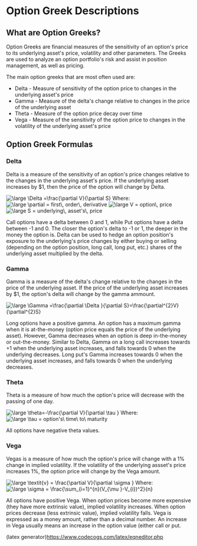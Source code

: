 # Option Greek Descriptions

## What are Option Greeks?
Option Greeks are financial measures of the sensitivity of an option's price to its underlying asset's price, volatility and other parameters.  The Greeks are used to analyze an option portfolio's risk and assist in position management, as well as pricing.

The main option greeks that are most often used are:
- Delta - Measure of sensitivity of the option price to changes in the underlying asset's price
- Gamma - Measure of the delta's change relative to changes in the price of the underlying asset
- Theta - Measure of the option price decay over time
- Vega - Measure of the sensitivity of the option price to changes in the volatility of the underlying asset's price

## Option Greek Formulas
### Delta
Delta is a measure of the sensitivity of an option's price changes relative to the changes in the underlying asset's price. If the underlying asset increases by $1, then the price of the option will change by Delta.

<img src="https://latex.codecogs.com/gif.latex?\fn_jvn&space;\large&space;\Delta&space;=\frac{\partial&space;V}{\partial&space;S}" title="\large \Delta =\frac{\partial V}{\partial S}" />
Where:
<img src="https://latex.codecogs.com/gif.latex?\fn_phv&space;\large&space;\partial&space;=&space;first\,&space;order\,&space;derivative" title="\large \partial = first\, order\, derivative" />
<img src="https://latex.codecogs.com/gif.latex?\fn_phv&space;\large&space;V&space;=&space;option\,&space;price" title="\large V = option\, price" />
<img src="https://latex.codecogs.com/gif.latex?\fn_phv&space;\large&space;S&space;=&space;underlying\,&space;asset's\,&space;price" title="\large S = underlying\, asset's\, price" />

Call options have a delta between 0 and 1, while Put options have a delta between -1 and 0. The closer the option's delta to -1 or 1, the deeper in the money the option is.
Delta can be used to hedge an option position's exposure to the underlying's price changes by either buying or selling (depending on the option position, long call, long put, etc.) shares of the underlying asset multiplied by the delta.
<br />  

### Gamma
Gamma is a measure of the delta's change relative to the changes in the price of the underlying asset. If the price of the underlying asset increases by $1, the option's delta will change by the gamma ammount.

<img src="https://latex.codecogs.com/gif.latex?\fn_jvn&space;\large&space;\Gamma&space;=\frac{\partial&space;\Delta&space;}{\partial&space;S}=\frac{\partial^{2}V}{\partial^{2}S}" title="\large \Gamma =\frac{\partial \Delta }{\partial S}=\frac{\partial^{2}V}{\partial^{2}S}" />

Long options have a positive gamma. An option has a maximum gamma when it is at-the-money (option price equals the price of the underlying asset). However, Gamma decreases when an option is deep in-the-money or out-the-money.  Similar to Delta, Gamma on a long call increases towards +1 when the underlying asset increases, and falls towards 0 when the underlying decreases. Long put's Gamma increases towards 0 when the underlying asset increases, and falls towards 0 when the underlying decreases.
<br />  

### Theta
Theta is a measure of how much the option's price will decrease with the passing of one day.

<img src="https://latex.codecogs.com/gif.latex?\fn_jvn&space;\large&space;\theta=-\frac{\partial&space;V}{\partial&space;\tau&space;}" title="\large \theta=-\frac{\partial V}{\partial \tau }" />
Where:
<img src="https://latex.codecogs.com/gif.latex?\fn_jvn&space;\large&space;\tau&space;=&space;option's\&space;time\&space;to\&space;maturity" title="\large \tau = option's\ time\ to\ maturity" />

All options have negative theta values.
<br />  

### Vega
Vegas is a measure of how much the option's price will change with a 1% change in implied volatility. If the volatility of the underlying assset's price increases 1%, the option price will change by the Vega amount.

<img src="https://latex.codecogs.com/gif.latex?\fn_jvn&space;\large&space;\textit{v}&space;=&space;\frac{\partial&space;V}{\partial&space;\sigma&space;}" title="\large \textit{v} = \frac{\partial V}{\partial \sigma }" />
Where:
<img src="https://latex.codecogs.com/gif.latex?\fn_jvn&space;\large&space;\sigma&space;=&space;\frac{\sum_{i=1}^{n}(V_{\mu&space;}-V_{i})^2}{n}" title="\large \sigma = \frac{\sum_{i=1}^{n}(V_{\mu }-V_{i})^2}{n}" />

All options have positive Vega. When option prices become more expensive (they have more extrinsic value), implied volatility increases. When option prices decrease (less extrinsic value), implied volatility falls. Vega is expressed as a money amount, rather than a decimal number. An increase in Vega usually means an increase in the option value (either call or put.


(latex generator)https://www.codecogs.com/latex/eqneditor.php
